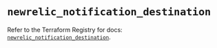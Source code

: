 # `newrelic_notification_destination`

Refer to the Terraform Registry for docs: [`newrelic_notification_destination`](https://registry.terraform.io/providers/newrelic/newrelic/3.57.1/docs/resources/notification_destination).
